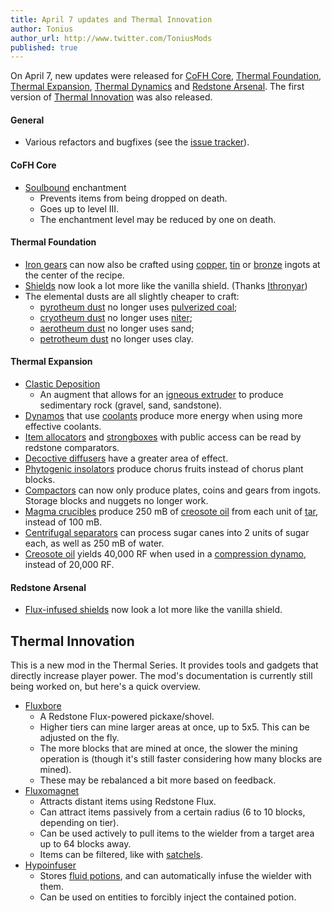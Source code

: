 ```yaml
---
title: April 7 updates and Thermal Innovation
author: Tonius
author_url: http://www.twitter.com/ToniusMods
published: true
---
```


On April 7, new updates were released for [CoFH Core](/docs/cofh-core-4/),
[Thermal Foundation](/docs/thermal-foundation-2/), [Thermal
Expansion](/docs/thermal-expansion-5/), [Thermal
Dynamics](/docs/thermal-dynamics/) and [Redstone
Arsenal](/docs/redstone-arsenal/). The first version of [Thermal
Innovation](/docs/thermal-innovation/) was also released.

#### General
* Various refactors and bugfixes (see the [issue
  tracker](https://github.com/CoFH/Feedback/issues?q=is%3Aissue+is%3Aclosed+label%3Afixed+sort%3Aupdated-desc)).

#### CoFH Core
* [Soulbound](/docs/cofh-core-4/soulbound/) enchantment
  * Prevents items from being dropped on death.
  * Goes up to level III.
  * The enchantment level may be reduced by one on death.

#### Thermal Foundation
* [Iron gears](/docs/thermal-foundation-2/iron-gear/) can now also be crafted using
  [copper](/docs/thermal-foundation-2/copper-ingot/), [tin](/docs/thermal-foundation-2/tin-ingot/) or
  [bronze](/docs/thermal-foundation-2/bronze-ingot/) ingots at the center of the recipe.
* [Shields](/docs/thermal-foundation-2/shields/) now look a lot more like the
  vanilla shield. (Thanks [Ithronyar](https://github.com/Ithronyar))
* The elemental dusts are all slightly cheaper to craft:
  * [pyrotheum dust](/docs/thermal-foundation-2/pyrotheum-dust/) no longer uses [pulverized
    coal](/docs/thermal-foundation-2/pulverized-coal/);
  * [cryotheum dust](/docs/thermal-foundation-2/cryotheum-dust/) no longer uses
    [niter](/docs/thermal-foundation-2/niter/);
  * [aerotheum dust](/docs/thermal-foundation-2/aerotheum-dust/) no longer uses sand;
  * [petrotheum dust](/docs/thermal-foundation-2/petrotheum-dust/) no longer uses clay.

#### Thermal Expansion
* [Clastic Deposition](/docs/thermal-expansion-5/augment-clastic-deposition/)
  * An augment that allows for an [igneous extruder](/docs/thermal-expansion-5/igneous-extruder/) to
    produce sedimentary rock (gravel, sand, sandstone).
* [Dynamos](/docs/thermal-expansion-5/dynamos/) that use [coolants](/docs/thermal-expansion-5/coolants/) produce more
  energy when using more effective coolants.
* [Item allocators](/docs/thermal-expansion-5/item-allocator/) and [strongboxes](/docs/thermal-expansion-5/strongbox/)
  with public access can be read by redstone comparators.
* [Decoctive diffusers](/docs/thermal-expansion-5/decoctive-diffuser/) have a greater area of
  effect.
* [Phytogenic insolators](/docs/thermal-expansion-5/phytogenic-insolator/) produce chorus fruits
  instead of chorus plant blocks.
* [Compactors](/docs/thermal-expansion-5/compactor/) can now only produce plates, coins and gears
  from ingots. Storage blocks and nuggets no longer work.
* [Magma crucibles](/docs/thermal-expansion-5/magma-crucible/) produce 250 mB of [creosote
  oil](/docs/thermal-foundation-2/creosote-oil/) from each unit of [tar](/docs/thermal-foundation-2/tar/), instead of 100
  mB.
* [Centrifugal separators](/docs/thermal-expansion-5/centrifugal-separator/) can process sugar canes
  into 2 units of sugar each, as well as 250 mB of water.
* [Creosote oil](/docs/thermal-foundation-2/creosote-oil/) yields 40,000 RF when used in a
  [compression dynamo](/docs/thermal-expansion-5/compression-dynamo/), instead of 20,000 RF.

#### Redstone Arsenal
* [Flux-infused shields](/docs/redstone-arsenal/flux-infused-shield/) now look a lot more like
  the vanilla shield.


Thermal Innovation
------------------

This is a new mod in the Thermal Series. It provides tools and gadgets that
directly increase player power. The mod's documentation is currently still being
worked on, but here's a quick overview.

* [Fluxbore](/docs/thermal-innovation/fluxbore/)
  * A Redstone Flux-powered pickaxe/shovel.
  * Higher tiers can mine larger areas at once, up to 5x5. This can be adjusted
    on the fly.
  * The more blocks that are mined at once, the slower the mining operation is
    (though it's still faster considering how many blocks are mined).
  * These may be rebalanced a bit more based on feedback.
* [Fluxomagnet](/docs/thermal-innovation/fluxomagnet/)
  * Attracts distant items using Redstone Flux.
  * Can attract items passively from a certain radius (6 to 10 blocks, depending
    on tier).
  * Can be used actively to pull items to the wielder from a target area up to
    64 blocks away.
  * Items can be filtered, like with [satchels](/docs/thermal-expansion-5/satchel/).
* [Hypoinfuser](/docs/thermal-innovation/hypoinfuser/)
  * Stores [fluid potions](/docs/thermal-foundation-2/potion-fluid/), and can automatically infuse
    the wielder with them.
  * Can be used on entities to forcibly inject the contained potion.
